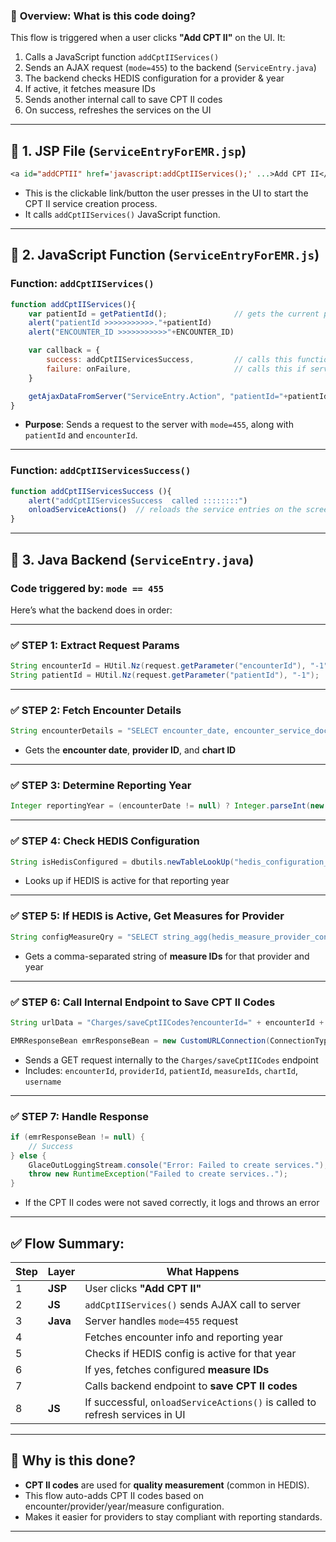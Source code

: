 
### 🔁 **Overview: What is this code doing?**

This flow is triggered when a user clicks **"Add CPT II"** on the UI. It:

1. Calls a JavaScript function `addCptIIServices()`
2. Sends an AJAX request (`mode=455`) to the backend (`ServiceEntry.java`)
3. The backend checks HEDIS configuration for a provider & year
4. If active, it fetches measure IDs
5. Sends another internal call to save CPT II codes
6. On success, refreshes the services on the UI

---

## 🔹 1. **JSP File** (`ServiceEntryForEMR.jsp`)

```jsp
<a id="addCPTII" href='javascript:addCptIIServices();' ...>Add CPT II</a>
```

* This is the clickable link/button the user presses in the UI to start the CPT II service creation process.
* It calls `addCptIIServices()` JavaScript function.

---

## 🔹 2. **JavaScript Function** (`ServiceEntryForEMR.js`)

### Function: `addCptIIServices()`

```javascript
function addCptIIServices(){
	var patientId = getPatientId();               // gets the current patient ID
	alert("patientId >>>>>>>>>>>."+patientId)
	alert("ENCOUNTER_ID >>>>>>>>>>>"+ENCOUNTER_ID)

	var callback = {
		success: addCptIIServicesSuccess,         // calls this function if server returns success
		failure: onFailure,                       // calls this if server returns error
	}

	getAjaxDataFromServer("ServiceEntry.Action", "patientId="+patientId+"&mode=455&encounterId="+ENCOUNTER_ID, false, callback);
}
```

* **Purpose**: Sends a request to the server with `mode=455`, along with `patientId` and `encounterId`.

---

### Function: `addCptIIServicesSuccess()`

```javascript
function addCptIIServicesSuccess (){
	alert("addCptIIServicesSuccess  called ::::::::")
	onloadServiceActions()  // reloads the service entries on the screen
}
```

---

## 🔹 3. **Java Backend** (`ServiceEntry.java`)

### Code triggered by: `mode == 455`

Here’s what the backend does in order:

---

### ✅ **STEP 1: Extract Request Params**

```java
String encounterId = HUtil.Nz(request.getParameter("encounterId"), "-1");
String patientId = HUtil.Nz(request.getParameter("patientId"), "-1");
```

---

### ✅ **STEP 2: Fetch Encounter Details**

```java
String encounterDetails = "SELECT encounter_date, encounter_service_doctor, encounter_chartid FROM encounter WHERE encounter_id = " + encounterId;
```

* Gets the **encounter date**, **provider ID**, and **chart ID**

---

### ✅ **STEP 3: Determine Reporting Year**

```java
Integer reportingYear = (encounterDate != null) ? Integer.parseInt(new SimpleDateFormat("yyyy").format(encounterDate)) : -1;
```

---

### ✅ **STEP 4: Check HEDIS Configuration**

```java
String isHedisConfigured = dbutils.newTableLookUp("hedis_configuration_isactive", "hedis_configuration", "hedis_configuration_reporting_year = " + reportingYear);
```

* Looks up if HEDIS is active for that reporting year

---

### ✅ **STEP 5: If HEDIS is Active, Get Measures for Provider**

```java
String configMeasureQry = "SELECT string_agg(hedis_measure_provider_configuration_measure_id, ',') AS measures FROM hedis_measure_provider_configuration WHERE hedis_measure_provider_configuration_provider_id = " + providerId1 + " AND hedis_measure_provider_configuration_reporting_year = " + reportingYear;
```

* Gets a comma-separated string of **measure IDs** for that provider and year

---

### ✅ **STEP 6: Call Internal Endpoint to Save CPT II Codes**

```java
String urlData = "Charges/saveCptIICodes?encounterId=" + encounterId + "&providerId=" + providerId1 + "&patientId=" + patientId + "&measureIds=" + measureIds + "&chartid=" + chartId + "&username=" + URLEncoder.encode(session.getAttribute("username").toString(), StandardCharsets.UTF_8.toString());

EMRResponseBean emrResponseBean = new CustomURLConnection(ConnectionType.GET.toString(), request, urlData).perform();
```

* Sends a GET request internally to the `Charges/saveCptIICodes` endpoint
* Includes: `encounterId`, `providerId`, `patientId`, `measureIds`, `chartId`, `username`

---

### ✅ **STEP 7: Handle Response**

```java
if (emrResponseBean != null) {
    // Success
} else {
    GlaceOutLoggingStream.console("Error: Failed to create services.");
    throw new RuntimeException("Failed to create services..");
}
```

* If the CPT II codes were not saved correctly, it logs and throws an error

---

## ✅ Flow Summary:

| Step | Layer    | What Happens                                                                |
| ---- | -------- | --------------------------------------------------------------------------- |
| 1    | **JSP**  | User clicks **"Add CPT II"**                                                |
| 2    | **JS**   | `addCptIIServices()` sends AJAX call to server                              |
| 3    | **Java** | Server handles `mode=455` request                                           |
| 4    |          | Fetches encounter info and reporting year                                   |
| 5    |          | Checks if HEDIS config is active for that year                              |
| 6    |          | If yes, fetches configured **measure IDs**                                  |
| 7    |          | Calls backend endpoint to **save CPT II codes**                             |
| 8    | **JS**   | If successful, `onloadServiceActions()` is called to refresh services in UI |

---

## 🧠 Why is this done?

* **CPT II codes** are used for **quality measurement** (common in HEDIS).
* This flow auto-adds CPT II codes based on encounter/provider/year/measure configuration.
* Makes it easier for providers to stay compliant with reporting standards.

---
